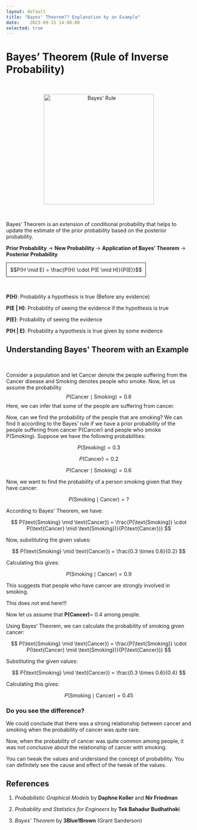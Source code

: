 ```yaml
---
layout: default
title: "Bayes' Theorem?? Explanation by an Example"
date:    2023-09-15 14:00:00
selected: true
---
```



# Bayes’ Theorem (Rule of Inverse Probability)

&nbsp;

<div style="text-align: center;">
  <img src="../images/Bayes.png" alt="Bayes' Rule" width="300">
</div>


&nbsp;

Bayes’ Theorem is an extension of conditional probability that helps to update the estimate of the prior probability based on the posterior probability.

**Prior Probability** -> **New Probability** -> **Application of Bayes’ Theorem** -> **Posterior Probability**

<div style="border: 1px solid; padding: 10px; display: inline-block;">
  $$P(H \mid E) = \frac{P(H) \cdot P(E \mid H)}{P(E)}$$
</div>

&nbsp;

**P(H)**: Probability a hypothesis is true (Before any evidence)

**P(E \| H)**: Probability of seeing the evidence if the hypothesis is true

**P(E)**: Probability of seeing the evidence

**P(H \| E)**: Probability a hypothesis is true given by some evidence
&nbsp; 

## Understanding Bayes' Theorem with an Example
&nbsp;

Consider a population and let Cancer denote the people suffering from the Cancer disease and Smoking denotes people who smoke. Now, let us assume the probability $$
P(\text{Cancer} \mid \text{Smoking}) = 0.6
$$
Here, we can infer that some of the people are suffering from cancer.

Now, can we find the probability of the people that are smoking? We can find it according to the Bayes’ rule if we have a prior probability of the people suffering from cancer P(Cancer) and people who smoke P(Smoking). 
Suppose we have the following probabilities:

$$
P(\text{Smoking}) = 0.3
$$

$$
P(\text{Cancer}) = 0.2
$$

$$
P(\text{Cancer} \mid \text{Smoking}) = 0.6
$$

Now, we want to find the probability of a person smoking given that they have cancer:

$$
P(\text{Smoking} \mid \text{Cancer}) = ?
$$

According to Bayes' Theorem, we have:

$$
P(\text{Smoking} \mid \text{Cancer}) = \frac{P(\text{Smoking}) \cdot P(\text{Cancer} \mid \text{Smoking})}{P(\text{Cancer})}
$$

Now, substituting the given values:

$$
P(\text{Smoking} \mid \text{Cancer}) = \frac{0.3 \times 0.6}{0.2}
$$

Calculating this gives:

$$
P(\text{Smoking} \mid \text{Cancer}) = 0.9
$$

This suggests that people who have cancer are strongly involved in smoking. 

This does not end here!!! 

Now let us assume that **P(Cancer)**= 0.4 among people. 

Using Bayes’ Theorem, we can calculate the probability of smoking given cancer:

$$
P(\text{Smoking} \mid \text{Cancer}) = \frac{P(\text{Smoking}) \cdot P(\text{Cancer} \mid \text{Smoking})}{P(\text{Cancer})}
$$

Substituting the given values:

$$
P(\text{Smoking} \mid \text{Cancer}) = \frac{0.3 \times 0.6}{0.4}
$$

Calculating this gives:

$$
P(\text{Smoking} \mid \text{Cancer}) = 0.45
$$

### Do you see the difference?

We could conclude that there was a strong relationship between cancer and smoking when the probability of cancer was quite rare.

Now, when the probability of cancer was quite common among people, it was not conclusive about the relationship of cancer with smoking.

You can tweak the values and understand the concept of probability. You can definitely see the cause and effect of the tweak of the values. 



## References

1. *Probabilistic Graphical Models* by **Daphne Koller** and **Nir Friedman** 

2. *Probability and Statistics for Engineers* by **Tek Bahadur Budhathoki** 

3. *Bayes' Theorem* by **3Blue1Brown** (Grant Sanderson)
